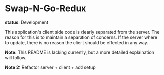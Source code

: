# Swap-N-Go-Redux

**status**: Development

This application's client side code is clearly separated from the server.  The reason
for this is to maintain a separation of concerns.  If the server where to update, there is
no reason the client should be effected in any way.

**Note:** This README is lacking currently, but a more detailed explaination will follow.

**Note 2:** Refactor server + client + add setup
